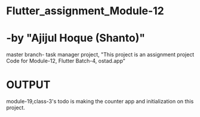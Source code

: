 # Flutter_assignment_Module-12
# -by "Ajijul Hoque (Shanto)"
master branch- task manager project,
"This project is an assignment project Code for Module-12, Flutter Batch-4, ostad.app"
# OUTPUT

module-19,class-3's todo is making the counter app 
and initialization on this project.








